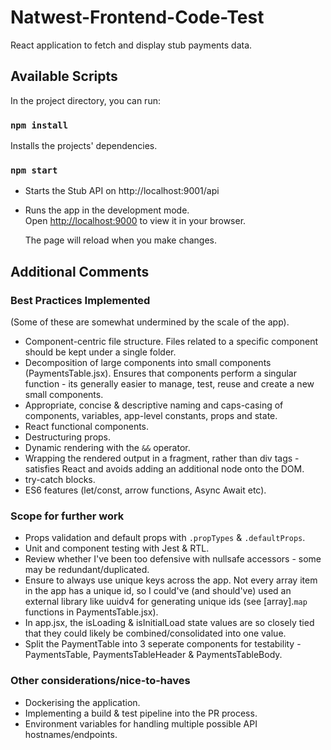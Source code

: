 # Natwest-Frontend-Code-Test

React application to fetch and display stub payments data.

## Available Scripts

In the project directory, you can run:

### `npm install`

Installs the projects' dependencies.

### `npm start`

- Starts the Stub API on http://localhost:9001/api

- Runs the app in the development mode.\
  Open [http://localhost:9000](http://localhost:9000) to view it in your browser.

  The page will reload when you make changes.

## Additional Comments

### Best Practices Implemented

(Some of these are somewhat undermined by the scale of the app).

- Component-centric file structure. Files related to a specific component should be kept under a single folder.
- Decomposition of large components into small components (PaymentsTable.jsx). Ensures that components perform a singular function - its generally easier to manage, test, reuse and create a new small components.
- Appropriate, concise & descriptive naming and caps-casing of components, variables, app-level constants, props and state.
- React functional components.
- Destructuring props.
- Dynamic rendering with the `&&` operator.
- Wrapping the rendered output in a fragment, rather than div tags - satisfies React and avoids adding an additional node onto the DOM.
- try-catch blocks.
- ES6 features (let/const, arrow functions, Async Await etc).

### Scope for further work

- Props validation and default props with `.propTypes` & `.defaultProps`.
- Unit and component testing with Jest & RTL.
- Review whether I've been too defensive with nullsafe accessors - some may be redundant/duplicated.
- Ensure to always use unique keys across the app. Not every array item in the app has a unique id, so I could've (and should've) used an external library like uuidv4 for generating unique ids (see [array].`map` functions in PaymentsTable.jsx).
- In app.jsx, the isLoading & isInitialLoad state values are so closely tied that they could likely be combined/consolidated into one value.
- Split the PaymentTable into 3 seperate components for testability - PaymentsTable, PaymentsTableHeader & PaymentsTableBody.

### Other considerations/nice-to-haves

- Dockerising the application.
- Implementing a build & test pipeline into the PR process.
- Environment variables for handling multiple possible API hostnames/endpoints.
